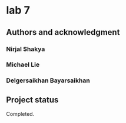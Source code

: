 # lab 7


## Authors and acknowledgment
### Nirjal Shakya
### Michael Lie
### Delgersaikhan Bayarsaikhan


## Project status
Completed.
